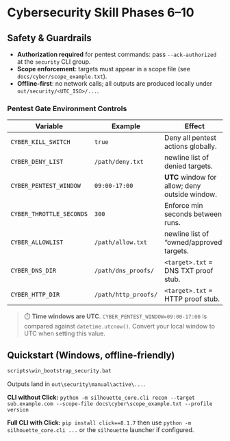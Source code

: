 # Cybersecurity Skill Phases 6–10

## Safety & Guardrails

- **Authorization required** for pentest commands: pass `--ack-authorized` at the `security` CLI group.
- **Scope enforcement**: targets must appear in a scope file (see `docs/cyber/scope_example.txt`).
- **Offline-first**: no network calls; all outputs are produced locally under `out/security/<UTC_ISO>/...`.

### Pentest Gate Environment Controls

| Variable                | Example                 | Effect |
|------------------------|-------------------------|--------|
| `CYBER_KILL_SWITCH`    | `true`                  | Deny all pentest actions globally. |
| `CYBER_DENY_LIST`      | `/path/deny.txt`        | newline list of denied targets. |
| `CYBER_PENTEST_WINDOW` | `09:00-17:00`           | **UTC** window for allow; deny outside window. |
| `CYBER_THROTTLE_SECONDS` | `300`                 | Enforce min seconds between runs. |
| `CYBER_ALLOWLIST`      | `/path/allow.txt`       | newline list of “owned/approved” targets. |
| `CYBER_DNS_DIR`        | `/path/dns_proofs/`     | `<target>.txt` = DNS TXT proof stub. |
| `CYBER_HTTP_DIR`       | `/path/http_proofs/`    | `<target>.txt` = HTTP proof stub. |

> ⏱️ **Time windows are UTC**. `CYBER_PENTEST_WINDOW=09:00-17:00` is compared against `datetime.utcnow()`.
> Convert your local window to UTC when setting this value.

## Quickstart (Windows, offline-friendly)

```bat
scripts\win_bootstrap_security.bat
```

Outputs land in `out\security\manual\active\...`.

**CLI without Click:**
`python -m silhouette_core.cli recon --target sub.example.com --scope-file docs\cyber\scope_example.txt --profile version`

**Full CLI with Click:**
`pip install click==8.1.7` then use `python -m silhouette_core.cli ...` or the `silhouette` launcher if configured.
